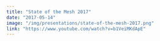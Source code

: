```yaml
---
title: "State of the Mesh 2017"
date: "2017-05-14"
image: "/img/presentations/state-of-the-mesh-2017.png"
link: "https://www.youtube.com/watch?v=b1VeiMKdApE"
---
```

